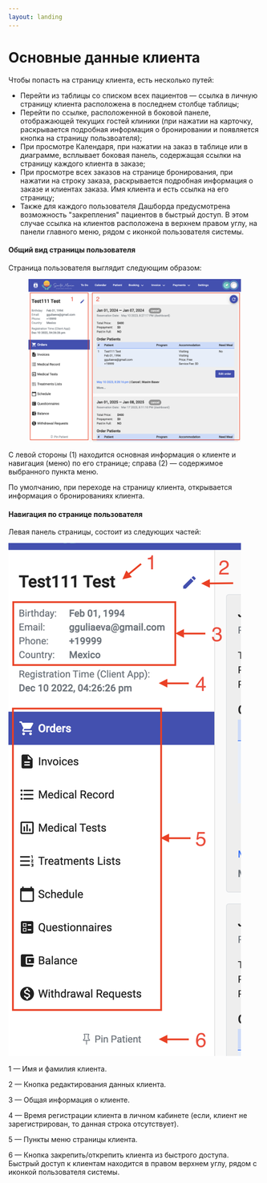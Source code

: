 ```yaml
---
layout: landing
---
```


# Основные данные клиента

Чтобы попасть на страницу клиента, есть несколько путей:

* Перейти из таблицы со списком всех пациентов — ссылка в личную страницу клиента расположена в последнем столбце таблицы;
* Перейти по ссылке, расположенной в боковой панеле, отображающей текущих гостей клиники (при нажатии на карточку, раскрывается подробная информация о бронировании и появляется кнопка на страницу пользвоателя);
* При просмотре Календаря, при нажатии на заказ в таблице или в диаграмме, всплывает боковая панель, содержащая ссылки на страницу каждого клиента в заказе;
* При просмотре всех заказов на странице бронирования, при нажатии на строку заказа, раскрывается подробная информация о заказе и клиентах заказа. Имя клиента и есть ссылка на его страницу;
* Также для каждого пользователя Дашборда предусмотрена возможность "закрепления" пациентов в быстрый доступ. В этом случае ссылка на клиентов расположена в верхнем правом углу, на панели главного меню, рядом с иконкой пользователя системы.

#### Общий вид страницы пользователя

Страница пользователя выглядит следующим образом:

<figure><img src="../../../.gitbook/assets/Screenshot 2023-05-24 at 19.48.27.png" alt=""><figcaption></figcaption></figure>

С левой стороны (1) находится основная информация о клиенте и навигация (меню) по его странице; справа (2) — содержимое выбранного пункта меню.

По умолчанию, при переходе на страницу клиента, открывается информация о бронированиях клиента.

#### Навигация по странице пользователя

Левая панель страницы, состоит из следующих частей:

![](<../../../.gitbook/assets/Screenshot 2023-05-24 at 19.48.27 copy.png>)

1 — Имя и фамилия клиента.

2 — Кнопка редактирования данных клиента.

3 — Общая информация о клиенте.

4 — Время регистрации клиента в личном кабинете (если, клиент не зарегистрирован, то данная строка отсутствует).

5 — Пункты меню страницы клиента.

6 — Кнопка закрепить/открепить клиента из быстрого доступа. Быстрый доступ к клиентам находится в правом верхнем углу, рядом с иконкой пользователя системы.
